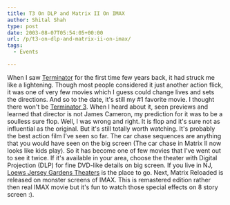 ```yaml
---
title: T3 On DLP and Matrix II On IMAX
author: Shital Shah
type: post
date: 2003-08-07T05:54:05+00:00
url: /p/t3-on-dlp-and-matrix-ii-on-imax/
tags:
  - Events

---
```

When I saw [Terminator][1] for the first time few years back, it had struck me like a lightening. Though most people considered it just another action flick, it was one of very few movies which I guess could change lives and sets the directions. And so to the date, it's still my #1 favorite movie. I thought there won't be [Terminator 3][2]. When I heard about it, seen previews and learned that director is not James Cameron, my prediction for it was to be a soulless sure flop. Well, I was wrong and right. It is flop and it's sure not as influential as the original. But it's still totally worth watching. It's probably the best action film I've seen so far. The car chase sequences are anything that you would have seen on the big screen (The car chase in Matrix II now looks like kids play). So it has become one of few movies that I've went out to see it twice. If it's available in your area, choose the theater with Digital Projection (DLP) for fine DVD-like details on big screen. If you live in NJ, [Loews Jersey Gardens Theaters][3] is the place to go. Next, Matrix Reloaded is released on monster screens of IMAX. This is remastered edition rather then real IMAX movie but it's fun to watch those special effects on 8 story screen :).

 [1]: http://us.imdb.com/Title?0088247
 [2]: http://us.imdb.com/Title?0181852
 [3]: http://movies.yahoo.com/showtimes/showtimes.html?t=Loews%20Jersey%20Gardens%20Theatres